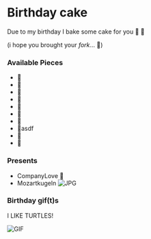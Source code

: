 # Birthday cake

Due to my birthday I bake some cake for you :birthday: :balloon:

(i hope you brought your *fork*... :fork_and_knife:)

### Available Pieces
- :cake:
- :cake:
- :cake:
- :cake:
- :cake:
- :cake:
- :cake:
- :cake:asdf
- :cake:
- :cake:

### Presents
- CompanyLove 💙
- Mozartkugeln ![JPG](http://germanstories.vcu.edu/grmn_202/readings/mozartkugeln/kugel2.jpg)

### Birthday gif(t)s
I LIKE TURTLES!

![GIF](http://i.giphy.com/1PoVU8URDRoac.gif)
